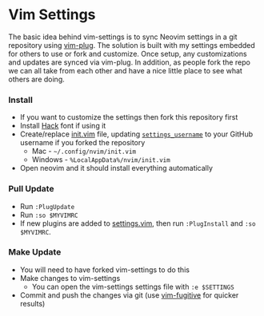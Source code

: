 # Vim Settings

The basic idea behind vim-settings is to sync Neovim settings in a git repository using [vim-plug](https://github.com/junegunn/vim-plug).
The solution is built with my settings embedded for others to use or fork and customize.
Once setup, any customizations and updates are synced via vim-plug.
In addition, as people fork the repo we can all take from each other and have a nice little place to see what others are doing.

### Install
- If you want to customize the settings then fork this repository first
- Install [Hack](https://github.com/chrissimpkins/Hack#desktop-usage) font if using it
- Create/replace [init.vim](init.vim) file, updating [`settings_username`](init.vim#L4) to your GitHub username if you forked the repository
    - Mac - `~/.config/nvim/init.vim`
    - Windows - `%LocalAppData%/nvim/init.vim`
- Open neovim and it should install everything automatically

### Pull Update
- Run `:PlugUpdate`
- Run `:so $MYVIMRC`
- If new plugins are added to [settings.vim](settings.vim), then run `:PlugInstall` and `:so $MYVIMRC`.

### Make Update
- You will need to have forked vim-settings to do this
- Make changes to vim-settings
    - You can open the vim-settings settings file with `:e $SETTINGS`
- Commit and push the changes via git (use [vim-fugitive](https://github.com/tpope/vim-fugitive) for quicker results)
